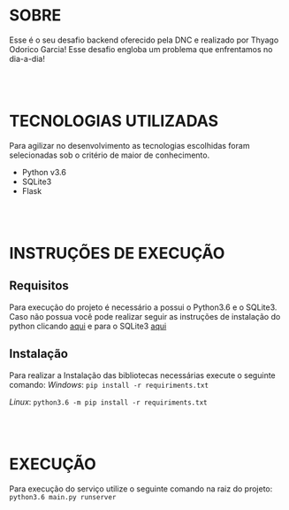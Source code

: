 # SOBRE

Esse é o seu desafio backend oferecido pela DNC e realizado por Thyago Odorico Garcia! Esse desafio engloba um problema que enfrentamos no dia-a-dia!

<br/><br/>
# TECNOLOGIAS UTILIZADAS

Para agilizar no desenvolvimento as tecnologias escolhidas foram selecionadas sob o critério de maior de conhecimento.

* Python v3.6
* SQLite3
* Flask

<br/><br/>
# INSTRUÇÕES DE EXECUÇÃO

## Requisitos
Para execução do projeto é necessário a possui o Python3.6 e o SQLite3. Caso não possua você pode realizar seguir as instruções de instalação do python clicando [aqui](https://www.python.org/downloads/release/python-3612/) e para o SQLite3 [aqui](https://www.sqlite.org/download.html)

## Instalação
Para realizar a Instalação das bibliotecas necessárias execute o seguinte comando:
*Windows*:
`pip install -r requiriments.txt`

*Linux*:
`python3.6 -m pip install -r requiriments.txt`

<br/><br/>
# EXECUÇÃO

Para execução do serviço utilize o seguinte comando na raiz do projeto:
`python3.6 main.py runserver`
